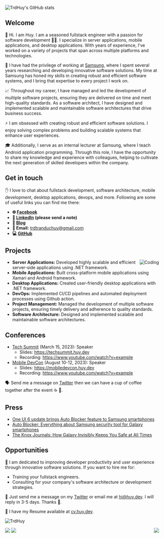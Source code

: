 ![TrdHuy's GitHub stats](https://github-readme-stats.vercel.app/api/?username=TrdHuy\&show_icons=true\&title_color=fff\&icon_color=79ff97\&text_color=9f9f9f\&bg_color=151515\&count_private=true\&rank_icon=github)

## Welcome

👋 Hi. I am Huy. I am a seasoned fullstack engineer with a passion for software development 🧑‍💻. I specialize in server applications, mobile applications, and desktop applications. With years of experience, I've worked on a variety of projects that span across multiple platforms and technologies.

🚀 I have had the privilege of working at [Samsung](https://www.samsung.com/), where I spent several years researching and developing innovative software solutions. My time at Samsung has honed my skills in creating robust and efficient software systems, and I bring that expertise to every project I work on.

📈 Throughout my career, I have managed and led the development of multiple software projects, ensuring they are delivered on time and meet high-quality standards. As a software architect, I have designed and implemented scalable and maintainable software architectures that drive business success.

⚡️ I am obsessed with creating robust and efficient software solutions. I enjoy solving complex problems and building scalable systems that enhance user experiences. 

🎓 Additionally, I serve as an internal lecturer at Samsung, where I teach Android application programming. Through this role, I have the opportunity to share my knowledge and experience with colleagues, helping to cultivate the next generation of skilled developers within the company.

## Get in touch

✋ I love to chat about fullstack development, software architecture, mobile development, desktop applications, devops, and more. Following are some of useful links you can find me there:

- **🌐 [Facebook](https://www.facebook.com/trdtranduchuy)**
- **🔗 [LinkedIn](https://www.linkedin.com/in/trdhuy) (please send a note)**
- **📝 [Blog](https://trdhuy.github.io)**
- **📧 Email:** <trdtranduchuy@gmail.com>
- **💻 [GitHub](https://github.com/TrdHuy)**

## Projects
<img align="right" alt="Coding" src="https://github-readme-stats.vercel.app/api/top-langs/?username=TrdHuy&layout=compact&show_icons=true&count_private=true&theme=transparent&hide=javascript,xBase,html,roff&langs_count=5&title_color=fff&icon_color=79ff97&text_color=9f9f9f&bg_color=151515" alt="Top langs" />

- **Server Applications:** Developed highly scalable and efficient server-side applications using .NET framework.
- **Mobile Applications:** Built cross-platform mobile applications using Xamari and Android framework.
- **Desktop Applications:** Created user-friendly desktop applications with .NET framework.
- **DevOps:** Implemented CI/CD pipelines and automated deployment processes using Github action.
- **Project Management:** Managed the development of multiple software projects, ensuring timely delivery and adherence to quality standards.
- **Software Architecture:** Designed and implemented scalable and maintainable software architectures.

## Conferences

- [Tech Summit](https://techsummit.com/) (March 15, 2023): Speaker
  - Slides: <https://techsummit.huy.dev>
  - Recording: <https://www.youtube.com/watch?v=example>
- [Mobile DevCon](https://mobiledevcon.com/) (August 10-12, 2023): Speaker
  - Slides: <https://mobiledevcon.huy.dev>
  - Recording: <https://www.youtube.com/watch?v=example>

🗣 Send me a message on [Twitter](https://twitter.com/huy_dev) then we can have a cup of coffee together after the event ☕️ 🤗.

## Press

- [One UI 6 update brings Auto Blocker feature to Samsung smartphones](https://www.reddit.com/r/Android/comments/17klie7/one_ui_6_update_brings_auto_blocker_feature_to/)
- [Auto Blocker: Everything about Samsung security tool for Galaxy smartphones](https://www.business-standard.com/technology/tech-news/auto-blocker-everything-about-samsung-security-tool-for-galaxy-smartphones-123110100230_1.html)
- [The Knox Journals: How Galaxy Invisibly Keeps You Safe at All Times](https://news.samsung.com/global/the-knox-journals-how-galaxy-invisibly-keeps-you-safe-at-all-times)

## Opportunities

💼 I am dedicated to improving developer productivity and user experience through innovative software solutions. If you want to hire me for:

- Training your fullstack engineers.
- Consulting for your company's software architecture or development strategies.

📨 Just send me a message on my [Twitter](https://twitter.com/huy_dev) or email me at <hi@huy.dev>. I will reply in 3-5 days. Thanks 🥰.

👔 I have my Resume available at [cv.huy.dev](https://cv.huy.dev).

<p align="left"> <img src="https://komarev.com/ghpvc/?username=TrdHuy&label=Profile%20views&color=0e75b6&style=flat" alt="TrdHuy" /> </p>

<img href="https://github.com/TrdHuy/ArtWiz" src="https://github-readme-stats.vercel.app/api/pin?username=TrdHuy&repo=ArtWiz&title_color=fff&icon_color=f9f9f9&text_color=9f9f9f&bg_color=151515&show_owner=true" />

<img href="https://github.com/TrdHuy/CyberServer" align="right" src="https://github-readme-stats.vercel.app/api/pin?username=TrdHuy&repo=CyberServer&title_color=fff&icon_color=f9f9f9&text_color=9f9f9f&bg_color=151515&show_owner=true" />

<img href="https://github.com/TrdHuy/CyberTool" src="https://github-readme-stats.vercel.app/api/pin?username=TrdHuy&repo=CyberTool&title_color=fff&icon_color=f9f9f9&text_color=9f9f9f&bg_color=151515&show_owner=true" />

